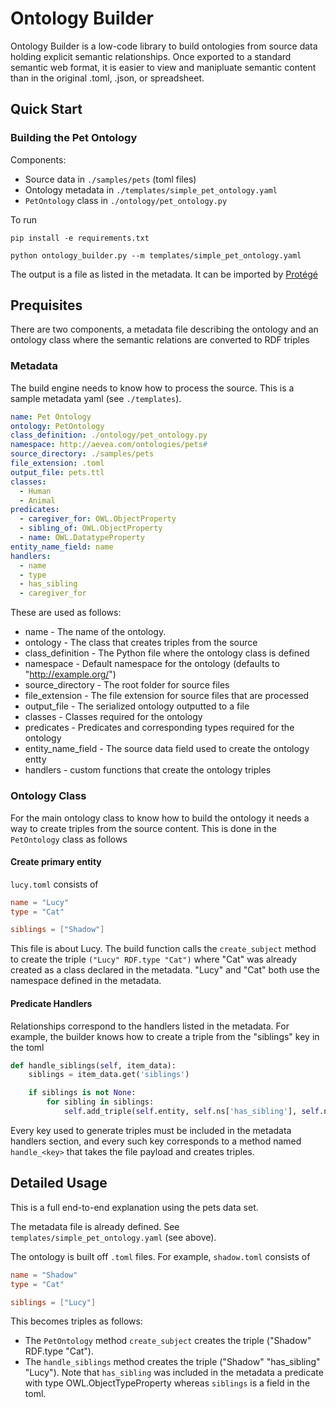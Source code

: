 # Ontology Builder

Ontology Builder is a low-code library to build ontologies from source data holding explicit semantic relationships. Once exported to a standard semantic web format, it is easier to view and manipluate semantic content than in the original .toml, .json, or spreadsheet.

## Quick Start

### Building the Pet Ontology

Components:
- Source data in `./samples/pets` (toml files)
- Ontology metadata in `./templates/simple_pet_ontology.yaml`
- `PetOntology` class in `./ontology/pet_ontology.py`

To run

```
pip install -e requirements.txt

python ontology_builder.py --m templates/simple_pet_ontology.yaml
```

The output is a file as listed in the metadata. It can be imported by [Protégé](https://protege.stanford.edu)

## Prequisites

There are two components, a metadata file describing the ontology and an ontology class where the semantic relations are converted to RDF triples

### Metadata

The build engine needs to know how to process the source. This is a sample metadata yaml (see `./templates`).

```yaml
name: Pet Ontology
ontology: PetOntology
class_definition: ./ontology/pet_ontology.py
namespace: http://aevea.com/ontologies/pets#
source_directory: ./samples/pets
file_extension: .toml
output_file: pets.ttl
classes:
  - Human
  - Animal
predicates:
  - caregiver_for: OWL.ObjectProperty
  - sibling_of: OWL.ObjectProperty
  - name: OWL.DatatypeProperty
entity_name_field: name
handlers:
  - name
  - type
  - has_sibling
  - caregiver_for
```

These are used as follows:

- name - The name of the ontology.
- ontology - The class that creates triples from the source
- class_definition - The Python file where the ontology class is defined
- namespace - Default namespace for the ontology (defaults to "http://example.org/")
- source_directory - The root folder for source files
- file_extension - The file extension for source files that are processed
- output_file - The serialized ontology outputted to a file
- classes - Classes required for the ontology
- predicates - Predicates and corresponding types required for the ontology
- entity_name_field - The source data field used to create the ontology entty
- handlers - custom functions that create the ontology triples

### Ontology Class

For the main ontology class to know how to build the ontology it needs a way to create triples from the source content. This is done in the `PetOntology` class as follows

#### Create primary entity

`lucy.toml` consists of 

```toml
name = "Lucy"
type = "Cat"

siblings = ["Shadow"]
```  

This file is about Lucy. The build function calls the `create_subject` method to create the triple `("Lucy" RDF.type "Cat")` where "Cat" was already created as a class declared in the metadata. "Lucy" and "Cat" both use the namespace defined in the metadata.

#### Predicate Handlers

Relationships correspond to the handlers listed in the metadata. For example, the builder knows how to create a triple from the "siblings" key in the toml

```python
def handle_siblings(self, item_data):
    siblings = item_data.get('siblings')

    if siblings is not None:
        for sibling in siblings:
            self.add_triple(self.entity, self.ns['has_sibling'], self.ns[sibling])
```

Every key used to generate triples must be included in the metadata handlers section, and every such key corresponds to a method named `handle_<key>` that takes the file payload and creates triples.

## Detailed Usage

This is a full end-to-end explanation using the pets data set.

The metadata file is already defined. See `templates/simple_pet_ontology.yaml` (see above).

The ontology is built off `.toml` files. For example, `shadow.toml` consists of

```toml
name = "Shadow"
type = "Cat"

siblings = ["Lucy"]
```

This becomes triples as follows:
- The `PetOntology` method `create_subject` creates the triple ("Shadow" RDF.type "Cat").
- The `handle_siblings` method creates the triple ("Shadow" "has_sibling" "Lucy"). Note that `has_sibling` was included in the metadata a predicate with type OWL.ObjectTypeProperty whereas `siblings` is a field in the toml. 




